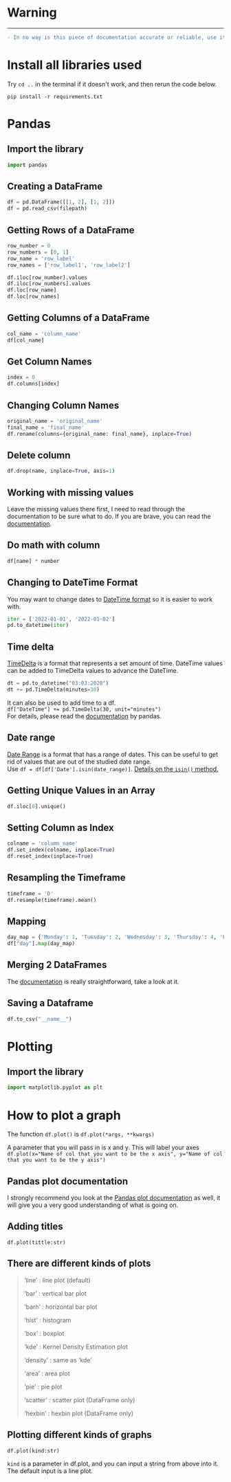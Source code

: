 # Warning
---  
```diff
- In no way is this piece of documentation accurate or reliable, use it at your own risk  
```
# Install all libraries used
Try `cd ..` in the terminal if it doesn't work, and then rerun the code below.
```shell
pip install -r requirements.txt
```

# Pandas
## Import the library
```python
import pandas
```

## Creating a DataFrame
```python
df = pd.DataFrame([[1, 2], [1, 2]])  
df = pd.read_csv(filepath)  
```

## Getting Rows of a DataFrame
```python
row_number = 0   
row_numbers = [0, 1]  
row_name = 'row_label'  
row_names = ['row_label1', 'row_label2']  

df.iloc[row_number].values  
df.iloc[row_numbers].values   
df.loc[row_name]  
df.loc[row_names]  
```
## Getting Columns of a DataFrame
```python
col_name = 'column_name'
df[col_name]
```

## Get Column Names
```python
index = 0
df.columns[index]
```

## Changing Column Names
```python 
original_name = 'original_name'
final_name = 'final_name'
df.rename(columns={original_name: final_name}, inplace=True)
```

## Delete column
```python
df.drop(name, inplace=True, axis=1)
```

## Working with missing values
Leave the missing values there first, I need to read through the documentation to be sure what to do.
If you are brave, you can read the [documentation](https://pandas.pydata.org/docs/user_guide/missing_data.html).

## Do math with column
```python
df[name] * number
```

## Changing to DateTime Format
You may want to change dates to [DateTime format](https://pandas.pydata.org/docs/reference/api/pandas.to_datetime.html) so it is easier to work with.  
```python
iter = ['2022-01-01', '2022-01-02']
pd.to_datetime(iter)
```
## Time delta
[TimeDelta](https://pandas.pydata.org/docs/reference/api/pandas.Timedelta.html?highlight=timedelta#pandas.Timedelta) is a format that represents a set amount of time.
DateTime values can be added to TimeDelta values to advance the DateTime.
```python
dt = pd.to_datetime("03:03:2020")
dt += pd.TimeDelta(minutes=30)
```    
It can also be used to add time to a df.  
`df["DateTime"] += pd.TimeDelta(30, unit="minutes")`  
For details, please read the [documentation](https://pandas.pydata.org/docs/reference/api/pandas.Timedelta.html?highlight=timedelta#pandas.Timedelta) by pandas.

## Date range
[Date Range](https://pandas.pydata.org/docs/reference/api/pandas.date_range.html) is a format that has a range of dates. This can be useful to get rid of values that are out of the studied date range.   
Use `df = df[df['Date'].isin(date_range)]`. [Details on the `isin()` method.](https://pandas.pydata.org/docs/reference/api/pandas.DataFrame.isin.html?highlight=isin#pandas.DataFrame.isin)

## Getting Unique Values in an Array
```python 
df.iloc[0].unique()
```
## Setting Column as Index
```python 
colname = 'column_name'
df.set_index(colname, inplace=True)
df.reset_index(inplace=True)
```

## Resampling the Timeframe
```python
timeframe = 'D'
df.resample(timeframe).mean()
```
## Mapping
```python
day_map = {'Monday': 1, 'Tuesday': 2, 'Wednesday': 3, 'Thursday': 4, 'Friday': 5, 'Saturday': 6, 'Sunday': 7}
df["day"].map(day_map)
```

## Merging 2 DataFrames
The [documentation](https://pandas.pydata.org/docs/user_guide/merging.html#automatic-alignment) is really straightforward, take a look at it.

## Saving a Dataframe
```python
df.to_csv("__name__")
```
# Plotting
## Import the library
```python
import matplotlib.pyplot as plt
```


# How to plot a graph
The function `df.plot()` is `df.plot(*args, **kwargs)`

A parameter that you will pass in is x and y.
This will label your axes  
`df.plot(x="Name of col that you want to be the x axis", y="Name of col that you want to be the y axis")`

## Pandas plot documentation
I strongly recommend you look at the [Pandas plot documentation](https://pandas.pydata.org/pandas-docs/stable/reference/api/pandas.DataFrame.plot.html) as well, it will give you a very good understanding of what is going on.

## Adding titles
`df.plot(tittle:str)`

## There are different kinds of plots
>‘line’ : line plot (default)
>
>‘bar’ : vertical bar plot
>
>‘barh’ : horizontal bar plot
>
>‘hist’ : histogram
>
>‘box’ : boxplot
>
>‘kde’ : Kernel Density Estimation plot
>
>‘density’ : same as ‘kde’
>
>‘area’ : area plot
>
>‘pie’ : pie plot
>
>‘scatter’ : scatter plot (DataFrame only)
>
>‘hexbin’ : hexbin plot (DataFrame only)

## Plotting different kinds of graphs
`df.plot(kind:str)`

`kind` is a parameter in df.plot, and you can input a string from above into it. The default input is a line plot.









